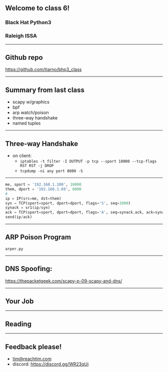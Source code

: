 ## Welcome to class 6!

### Black Hat Python3 

### Raleigh ISSA

---

## Github repo

https://github.com/tiarno/bhp3_class

---

## Summary from last class
 
- scapy w/graphics
- bpf
- arp watch/poison
- three-way handshake
- named tuples

---

## Three-way Handshake

- on client:
    - `iptables -t filter -I OUTPUT -p tcp --sport 10000 --tcp-flags RST RST -j DROP`
    - `tcpdump -ni any port 8000 -S`

---

```python
me, sport = '192.168.1.100', 10000
them, dport = '192.168.1.69', 8000
#
ip = IP(src=me, dst=them)
syn = TCP(sport=sport, dport=dport, flags='S', seq=1000)
synack = sr1(ip/syn)
ack = TCP(sport=sport, dport=dport, flags='A', seq=synack.ack, ack=synack.seq+1)
send(ip/ack)
```


---

## ARP Poison Program

`arper.py`

---

## DNS Spoofing:

https://thepacketgeek.com/scapy-p-09-scapy-and-dns/

---

## Your Job



---

## Reading


---


## Feedback please!

- tim@reachtim.com
- discord: https://discord.gg/WR23qUj

